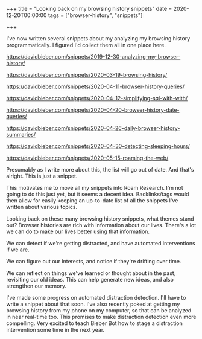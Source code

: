 +++
title = "Looking back on my browsing history snippets"
date = 2020-12-20T00:00:00
tags = ["browser-history", "snippets"]

+++

I've now written several snippets about my analyzing my browsing history programmatically. I figured I'd collect them all in one place here.

https://davidbieber.com/snippets/2019-12-30-analyzing-my-browser-history/

https://davidbieber.com/snippets/2020-03-19-browsing-history/

https://davidbieber.com/snippets/2020-04-11-browser-history-queries/

https://davidbieber.com/snippets/2020-04-12-simplifying-sql-with-with/

https://davidbieber.com/snippets/2020-04-20-browser-history-date-queries/

https://davidbieber.com/snippets/2020-04-26-daily-browser-history-summaries/

https://davidbieber.com/snippets/2020-04-30-detecting-sleeping-hours/

https://davidbieber.com/snippets/2020-05-15-roaming-the-web/

Presumably as I write more about this, the list will go out of date. And that's alright. This is just a snippet.

This motivates me to move all my snippets into Roam Research. I'm not going to do this just yet, but it seems a decent idea. Backlinks/tags would then allow for easily keeping an up-to-date list of all the snippets I've written about various topics.

Looking back on these many browsing history snippets, what themes stand out? Browser histories are rich with information about our lives. There's a lot we can do to make our lives better using that information.

We can detect if we're getting distracted, and have automated interventions if we are.

We can figure out our interests, and notice if they're drifting over time.

We can reflect on things we've learned or thought about in the past, revisiting our old ideas. This can help generate new ideas, and also strengthen our memory.

I've made some progress on automated distraction detection. I'll have to write a snippet about that soon. I've also recently poked at getting my browsing history from my phone on my computer, so that can be analyzed in near real-time too. This promises to make distraction detection even more compelling. Very excited to teach Bieber Bot how to stage a distraction intervention some time in the next year.
